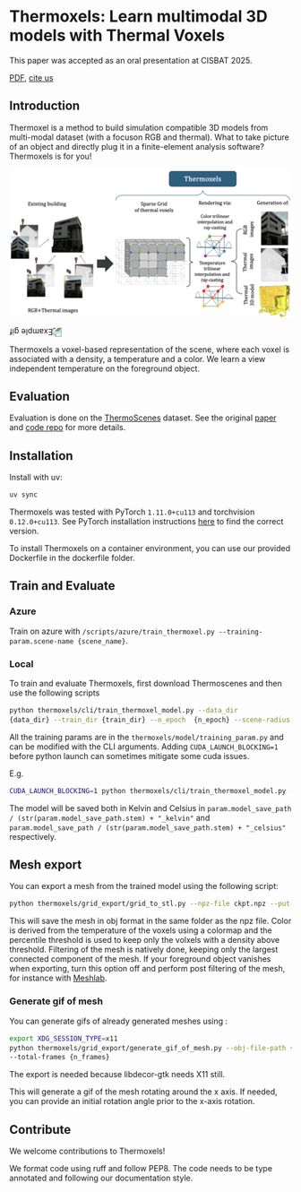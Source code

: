 # Thermoxels: Learn multimodal 3D models with Thermal Voxels

This paper was accepted as an oral presentation at CISBAT 2025.

[PDF](https://arxiv.org/abs/2504.04448), [cite us](thermoxels.bib)

## Introduction

Thermoxel is a method to build simulation compatible 3D models from multi-modal dataset (with a focuson RGB and thermal).
What to take picture of an object and directly plug it in a finite-element analysis software?
Thermoxels is for you!

![Summary of the method](images/thermoxels_pipeline.png)

<img src="images/animation.gif" alt="Example gif" style="transform: rotate(180deg);">

Thermoxels a voxel-based representation of the scene, where each voxel is associated with a density, a temperature and a color.
We learn a view independent temperature on the foreground object.

## Evaluation

Evaluation is done on the [ThermoScenes](https://zenodo.org/records/15609062) dataset.
See the original [paper](https://www.sciencedirect.com/science/article/abs/pii/S1474034625002381) and [code repo](github.com/Schindler-EPFL-Lab/thermo-nerf) for more details.

## Installation

Install with uv:

```bash
uv sync
```

Thermoxels was tested with PyTorch `1.11.0+cu113` and torchvision `0.12.0+cu113`.
See PyTorch installation instructions [here](https://pytorch.org/get-started/previous-versions/) to find the correct version.

To install Thermoxels on a container environment, you can use our provided Dockerfile in the dockerfile folder.

## Train and Evaluate

### Azure

Train on azure with `/scripts/azure/train_thermoxel.py --training-param.scene-name {scene_name}`.

### Local

To train and evaluate Thermoxels, first download Thermoscenes and then use the following
scripts

```bash
python thermoxels/cli/train_thermoxel_model.py --data_dir
{data_dir} --train_dir {train_dir} --n_epoch  {n_epoch} --scene-radius {radius}
```

All the training params are in the `thermoxels/model/training_param.py` and can be modified with the CLI arguments.
Adding `CUDA_LAUNCH_BLOCKING=1` before python launch can sometimes mitigate some cuda issues.

E.g.

```bash
CUDA_LAUNCH_BLOCKING=1 python thermoxels/cli/train_thermoxel_model.py --data_dir dataset/dataset_name --train_dir training/ --n_epoch  10 --scene-radius 10
```
The model will be saved both in Kelvin and Celsius in `param.model_save_path / (str(param.model_save_path.stem) + "_kelvin"` and `param.model_save_path / (str(param.model_save_path.stem) + "_celsius"` respectively.

## Mesh export

You can export a mesh from the trained model using the following script:

```bash
python thermoxels/grid_export/grid_to_stl.py --npz-file ckpt.npz --put-colors --percentile-threshold 90
```

This will save the mesh in obj format in the same folder as the npz file.
Color is derived from the temperature of the voxels using a colormap and the percentile threshold is used to keep only the volxels with a density above threshold.
Filtering of the mesh is natively done, keeping only the largest connected component of the mesh.
If your foreground object vanishes when exporting, turn this option off and perform post filtering of the mesh, for instance with [Meshlab](https://www.meshlab.net/).

### Generate gif of mesh

You can generate gifs of already generated meshes using :

```bash
export XDG_SESSION_TYPE=x11
python thermoxels/grid_export/generate_gif_of_mesh.py --obj-file-path {your_path.obj}
--total-frames {n_frames}
```

The export is needed because libdecor-gtk needs X11 still.

This will generate a gif of the mesh rotating around the x axis.
If needed, you can provide an initial rotation angle prior to the x-axis rotation.

## Contribute

We welcome contributions to Thermoxels!

We format code using ruff and follow PEP8.
The code needs to be type annotated and following our documentation style.
